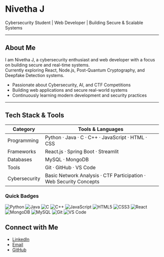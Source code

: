 # Nivetha J
Cybersecurity Student | Web Developer | Building Secure & Scalable Systems

---

## About Me
I am Nivetha J, a cybersecurity enthusiast and web developer with a focus on building secure and real-time systems.  
Currently exploring React, Node.js, Post-Quantum Cryptography, and Deepfake Detection systems.

- Passionate about Cybersecurity, AI, and CTF Competitions
- Building web applications and secure real-world systems
- Continuously learning modern development and security practices

---

## Tech Stack & Tools

| Category          | Tools & Languages |
|------------------|-----------------|
| Programming       | Python · Java · C · C++ · JavaScript · HTML · CSS |
| Frameworks        | React.js · Spring Boot · Streamlit |
| Databases         | MySQL · MongoDB |
| Tools             | Git · GitHub · VS Code |
| Cybersecurity     | Basic Network Analysis · CTF Participation · Web Security Concepts |

### Quick Badges
![Python](https://img.shields.io/badge/-Python-3776AB?style=for-the-badge&logo=python&logoColor=white)
![Java](https://img.shields.io/badge/-Java-007396?style=for-the-badge&logo=java&logoColor=white)
![C](https://img.shields.io/badge/-C-00599C?style=for-the-badge&logo=c&logoColor=white)
![C++](https://img.shields.io/badge/-C++-00599C?style=for-the-badge&logo=c%2B%2B&logoColor=white)
![JavaScript](https://img.shields.io/badge/-JavaScript-F7DF1E?style=for-the-badge&logo=javascript&logoColor=black)
![HTML5](https://img.shields.io/badge/-HTML5-E34F26?style=for-the-badge&logo=html5&logoColor=white)
![CSS3](https://img.shields.io/badge/-CSS3-1572B6?style=for-the-badge&logo=css3&logoColor=white)
![React](https://img.shields.io/badge/-React-61DAFB?style=for-the-badge&logo=react&logoColor=black)
![MongoDB](https://img.shields.io/badge/-MongoDB-47A248?style=for-the-badge&logo=mongodb&logoColor=white)
![MySQL](https://img.shields.io/badge/-MySQL-4479A1?style=for-the-badge&logo=mysql&logoColor=white)
![Git](https://img.shields.io/badge/-Git-F05032?style=for-the-badge&logo=git&logoColor=white)
![VS Code](https://img.shields.io/badge/-VS%20Code-007ACC?style=for-the-badge&logo=visual-studio-code&logoColor=white)


## Connect with Me
- [LinkedIn](https://www.linkedin.com/in/nivetha-j-ab8412330)  
- [Email](mailto:nivethajayakumar07@gmail.com)  
- [GitHub](https://github.com/Nivetha100307)

